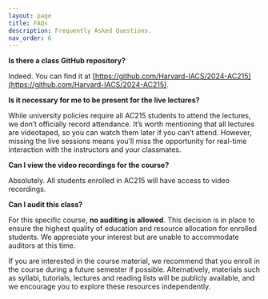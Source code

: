 ```yaml
---
layout: page
title: FAQs
description: Frequently Asked Questions.
nav_order: 6
---
```



**Is there a class GitHub repository?**

Indeed. You can find it at [https://github.com/Harvard-IACS/2024-AC215](https://github.com/Harvard-IACS/2024-AC215).

**Is it necessary for me to be present for the live lectures?**

While university policies require all AC215 students to attend the lectures, we don’t officially record attendance. It’s worth mentioning that all lectures are videotaped, so you can watch them later if you can’t attend. However, missing the live sessions means you’ll miss the opportunity for real-time interaction with the instructors and your classmates.

**Can I view the video recordings for the course?**

Absolutely. All students enrolled in AC215 will have access to video recordings.

**Can I audit this class?** 

For this specific course, **no auditing is allowed**. This decision is in place to ensure the highest quality of education and resource allocation for enrolled students. We appreciate your interest but are unable to accommodate auditors at this time.

If you are interested in the course material, we recommend that you enroll in the course during a future semester if possible. Alternatively, materials such as syllabi, tutorials, lectures and reading lists will be publicly available, and we encourage you to explore these resources independently.


